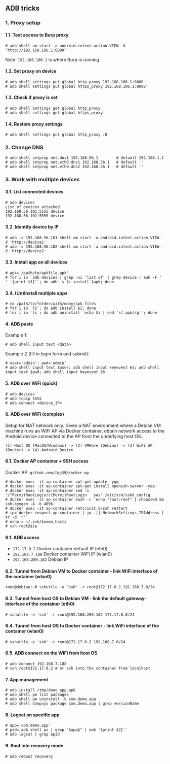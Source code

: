 ## ADB tricks

### 1. Proxy setup

#### 1.1. Test access to Burp proxy
```
# adb shell am start -a android.intent.action.VIEW -d 'http://192.168.106.1:8080'
```
Note: `192.168.106.1` is where Burp is running

#### 1.2. Set proxy on device
```
# adb shell settings put global http_proxy 192.168.106.1:8080
# adb shell settings put global https_proxy 192.168.106.1:8080
```

#### 1.3. Check if proxy is set
```
# adb shell settings get global http_proxy
# adb shell settings get global https_proxy 
```

#### 1.4. Restore proxy settings
```
# adb shell settings put global http_proxy :0
```

### 2. Change DNS

``` 
# adb shell setprop net.dns1 192.168.56.1        # default 192.168.1.1
# adb shell setprop net.eth0.dns1 192.168.56.1	 # default ''
# adb shell setprop net.eth0.dns2 192.168.56.1 	 # default ''
```

### 3. Work with multiple devices

#### 3.1. List connected devices
```
# adb devices
List of devices attached
192.168.56.101:5555	device
192.168.56.102:5555	device
```

#### 3.2. Identify device by IP
```
# adb -s 192.168.56.101 shell am start -a android.intent.action.VIEW -d 'http://device1'
# adb -s 192.168.56.102 shell am start -a android.intent.action.VIEW -d 'http://device2'
```

#### 3.3. Install app on all devices
```
# apk='/path/to/apkfile.apk'
# for i in `adb devices | grep -vi 'list of' | grep device | awk -F ' ' '{print $1}'`; do adb -s $i install $apk; done
```

#### 3.4. (Un)Install multiple apps
```
# cd /path/to/folder/with/many/apk_files
# for i in `ls`; do adb install $i; done
# for i in `ls`; do adb uninstall `echo $i | sed 's/.apk//g'`; done
```

#### 4. ADB paste

Example 1:
```
# adb shell input text <data>
```

Example 2 (fill in login form and submit): 
```
# user='admin'; pwd='admin'
# adb shell input text $user; adb shell input keyevent 61; adb shell input text $pwd; adb shell input keyevent 66
```

#### 5. ADB over WiFi (quick)

```
# adb devices
# adb tcpip 5555
# adb connect <device_IP>
```

#### 6. ADB over WiFi (complex)

Setup for NAT network only. Given a NAT environment where a Debian VM machine runs an WiFi AP via Docker container, obtain network access to the Android device connected to the AP from the underlying host OS.

```
(1) Host OS (MacOS/Windows) -> (2) VMWare (Debian) -> (3) WiFi AP (Docker) -> (4) Android Device
```

#### 6.1. Docker AP container + SSH access

Docker AP: `github.com/fgg89/docker-ap`
```
# docker exec -it ap-container apt-get update -yqq
# docker exec -it ap-container apt-get install openssh-server -yqq
# docker exec -it ap-container sed -i '/^PermitRootLogin/c\PermitRootLogin   yes' /etc/ssh/sshd_config
# docker exec -it ap-container bash -c 'echo "root:root" | chpasswd && ssh-keygen -A -b 4096'
# docker exec -it ap-container /etc/init.d/ssh restart
# ip=`docker inspect ap-container | jq .[].NetworkSettings.IPAddress | tr -d '"'`
# echo > ~/.ssh/known_hosts
# ssh root@$ip
```

#### 6.1. ADB access
- `172.17.0.2` Docker container default IP (eth0)
- `192.168.7.188` Docker container WiFi IP (wlan0)
- `192.168.209.182` Debian IP

#### 6.2. Tunnel from Debian VM to Docker container - link WiFi interface of the container (wlan0)
```
root@debian:~# sshuttle -e 'ssh' -r root@172.17.0.2 192.168.7.0/24
```

#### 6.3. Tunnel from host OS to Debian VM - link the default gateway-interface of the container (eth0)
```
# sshuttle -e 'ssh' -r root@192.168.209.182 172.17.0.0/24
```

#### 6.4. Tunnel from host OS to Docker container - link WiFi interface of the container (wlan0)
```
# sshuttle -e 'ssh' -r root@172.17.0.2 192.168.7.0/24
```

#### 6.5. ADB connect on the WiFi from host OS
```
# adb connect 192.168.7.188
# ssh root@172.17.0.2 # or ssh into the container from localhost
```

#### 7. App management

```
# adb install /tmp/demo_app.apk
# adb shell pm list packages
# adb shell pm uninstall -k com.demo.app
# adb shell dumpsys package com.demo.app | grep versionName
```

#### 8. Logcat on specific app
```
# app='com.demo.app'
# pid=`adb shell ps | grep "$app$" | awk '{print $2}'`
# adb logcat | grep $pid
```

#### 9. Boot into recovery mode
```
# adb reboot recovery
```
